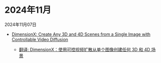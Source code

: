 # 2024年11月

2024年11月07日

- [DimensionX: Create Any 3D and 4D Scenes from a Single Image with Controllable Video Diffusion](2024年11月07日/DimensionX_Create_Any_3D_and_4D_Scenes_from_a_Single_Image_with_Controllable_Video_Diffusion.md)

    - [翻译: DimensionX：使用可控视频扩散从单个图像创建任何 3D 和 4D 场景](2024年11月07日/DimensionX_Create_Any_3D_and_4D_Scenes_from_a_Single_Image_with_Controllable_Video_Diffusion.md)